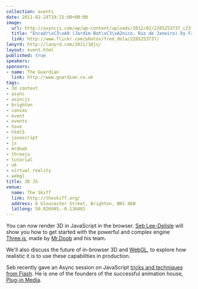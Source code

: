 ```yaml
---
collection: events
date: 2011-02-24T19:15:00+00:00
image: 
  url: http://asyncjs.com/wp/wp-content/uploads/2012/02/2285253737_c23f7d26f2_z-500x375.jpg
  title: "Encadr\xC3\xA9 (Jardim Bot\xC3\xA2nico, Rio de Janeiro) by Frederic della Faille, on Flickr"
  link: http://www.flickr.com/photos/fred_dela/2285253737/
lanyrd: http://lanyrd.com/2011/3djs/
layout: event.html
published: true
speakers: 
sponsors:
- name: The Guardian
  link: http://www.guardian.co.uk
tags: 
- 3d context
- async
- asyncjs
- brighton
- canvas
- event
- events
- hove
- html5
- javascript
- js
- mrdoob
- threejs
- tutorial
- uk
- virtual reality
- webgl
title: 3D JS
venue: 
  name: The Skiff
  link: http://theskiff.org/
  address: 6 Gloucester Street, Brighton, BN1 4EW
  latlong: 50.826945,-0.136401
---
```


<p class="summary">You can now render 3D in JavaScript in the browser. <a href="http://sebleedelisle.com">Seb Lee-Delisle</a> will show you how to get started with the powerful and complex engine <a href="https://github.com/mrdoob/three.js">Three.js</a>, made by <a href="http://mrdoob.com">Mr.Doob</a> and his team.</p>

<p>We'll also discuss the future of in-browser 3D and <a href="http://en.wikipedia.org/wiki/WebGL">WebGL</a>, to explore how realistic it is to use these capabilities in production.</p>

<p>Seb recently gave an Async session on JavaScript <a href="http://asyncjs.com/flash/">tricks and techniques from Flash</a>. He is one of the founders of the successful animation house, <a href="http://www.pluginmedia.net">Plug-in Media</a>.</p>
